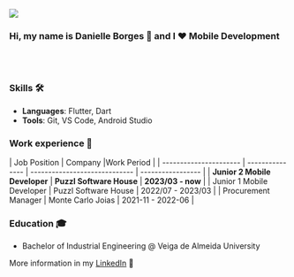 ![](https://img.shields.io/github/followers/daniellegmborges?style=social) 

### Hi, my name is Danielle Borges 👋 and I ❤️ Mobile Development
<br><br>
### Skills 🛠️
- **Languages**: Flutter, Dart
- **Tools**: Git, VS Code, Android Studio

### Work experience 👔
| Job Position           | Company         |Work Period       |
| ---------------------- | --------------- | ----------------------------- | ----------------- |
| **Junior 2 Mobile Developer** | **Puzzl Software House** | **2023/03 - now** |
| Junior 1 Mobile Developer        | Puzzl Software House     | 2022/07 - 2023/03 |
| Procurement Manager          |  Monte Carlo Joias       | 2021-11 - 2022-06 |


### Education 🎓
- Bachelor of Industrial Engineering @ Veiga de Almeida University

More information in my [LinkedIn](https://www.linkedin.com/in/daniellegmborges/) 🚀

